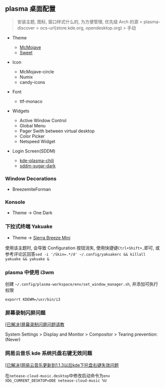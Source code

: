 ## plasma 桌面配置

> 安装主题, 图标, 窗口样式什么的, 为方便管理, 优先级 Arch 的源 > plasma-discover > ocs-url(store.kde.org, opendesktop.org) > 手动

* Theme
    - [McMojave](https://store.kde.org/p/1305006/)
    - [Sweet](https://store.kde.org/p/1294174/)

* Icon
    - McMojave-circle
    - Numix
    - candy-icons

* Font
    - ttf-monaco

* Widgets
    - Active Window Control
    - Global Menu
    - Pager Swith between virtual desktop
    - Color Picker
    - Netspeed Widget

* Login Screen(SDDM)
    - [kde-plasma-chili](https://github.com/MarianArlt/kde-plasma-chili)
    - [sddm-sugar-dark](https://github.com/MarianArlt/sddm-sugar-dark)

### Window Decorations

* BreezemiteForman

### Konsole

* Theme -> One Dark

### 下拉式终端 Yakuake

* Theme -> [Sierra Breeze Mini](https://store.kde.org/p/1256788/)

使用该主题时, 会导致 Configuration 按钮消失, 使用快捷键`Ctrl+Shift+,`即可, 或参考评论区回答`sed -i '/Skin=.*/d' ~/.config/yakuakerc && killall yakuake && yakuake &`

### plasma 中使用 i3wm

创建 `~/.config/plasma-workspace/env/set_window_manager.sh`, 并添加可执行权限

```
exporrt KDEWM=/usr/bin/i3
```

### 屏幕录制闪屏问题

[[已解决]屏幕录制闪屏问题请教](https://bbs.archlinuxcn.org/viewtopic.php?id=5713)

System Settings > Display and Monitor > Compositor > Tearing prevention: (Never)

### 网易云音乐 kde 系统托盘右键无效问题

[[已解决]网易云音乐更新到1.1.3以后kde下托盘右键失效问题](https://bbs.archlinuxcn.org/viewtopic.php?id=5691)

在`netease-cloud-music.desktop`中修改启动命令为`env XDG_CURRENT_DESKTOP=DDE netease-cloud-music %U`
